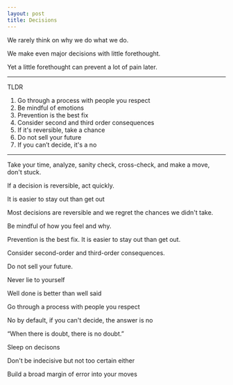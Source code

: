 ```yaml
---
layout: post
title: Decisions 
---
```



We rarely think on why we do what we do. 

We make even major decisions with little forethought. 

Yet a little forethought can prevent a lot of pain later. 


---

TLDR 

1. Go through a process with people you respect
2. Be mindful of emotions
3. Prevention is the best fix
4. Consider second and third order consequences
5. If it's reversible, take a chance 
6. Do not sell your future
7. If you can’t decide, it's a no

---

Take your time, analyze, sanity check, cross-check, and make a move, don't stuck.

If a decision is reversible, act quickly. 

It is easier to stay out than get out

Most decisions are reversible and we regret the chances we didn't take. 

Be mindful of how you feel and why.

Prevention is the best fix. It is easier to stay out than get out.

Consider second-order and third-order consequences. 

Do not sell your future. 

Never lie to yourself

Well done is better than well said

Go through a process with people you respect

No by default, if you can't decide, the answer is no 

“When there is doubt, there is no doubt.”

Sleep on decisons 

Don't be indecisive but not too certain either

Build a broad margin of error into your moves

